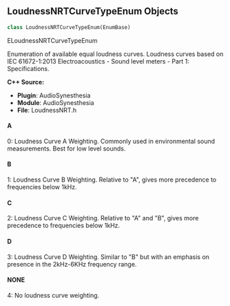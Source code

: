 ## LoudnessNRTCurveTypeEnum Objects

```python
class LoudnessNRTCurveTypeEnum(EnumBase)
```

ELoudnessNRTCurveTypeEnum

Enumeration of available equal loudness curves. Loudness curves based on IEC 61672-1:2013 Electroacoustics - Sound level meters - Part 1: Specifications.

**C++ Source:**

- **Plugin**: AudioSynesthesia
- **Module**: AudioSynesthesia
- **File**: LoudnessNRT.h

<a id="unreal.LoudnessNRTCurveTypeEnum.A"></a>

#### A

0: Loudness Curve A Weighting. Commonly used in environmental sound measurements. Best for low level sounds.

<a id="unreal.LoudnessNRTCurveTypeEnum.B"></a>

#### B

1: Loudness Curve B Weighting. Relative to "A", gives more precedence to frequencies below 1kHz.

<a id="unreal.LoudnessNRTCurveTypeEnum.C"></a>

#### C

2: Loudness Curve C Weighting. Relative to "A" and "B", gives more precedence to frequencies below 1kHz.

<a id="unreal.LoudnessNRTCurveTypeEnum.D"></a>

#### D

3: Loudness Curve D Weighting. Similar to "B" but with an emphasis on presence in the 2kHz-6KHz frequency range.

<a id="unreal.LoudnessNRTCurveTypeEnum.NONE"></a>

#### NONE

4: No loudness curve weighting.

<a id="unreal.MeterPeakType"></a>